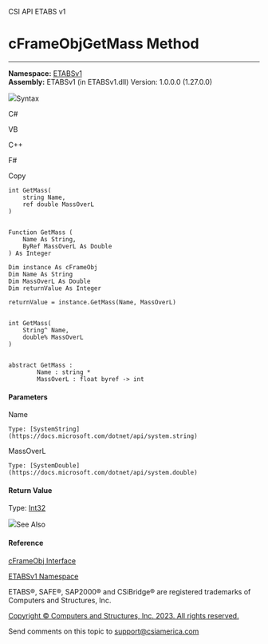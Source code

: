 ﻿

CSI API ETABS v1

# cFrameObjGetMass Method  
  
---  
  
**Namespace:** [ETABSv1](2780f1b8-2033-5289-2298-1cdb2a7508d9.htm)  
**Assembly:** ETABSv1 (in ETABSv1.dll) Version: 1.0.0.0 (1.27.0.0)

![](../icons/SectionExpanded.png)Syntax

C#

VB

C++

F#

Copy

    
    
    int GetMass(
    	string Name,
    	ref double MassOverL
    )
    
    
    Function GetMass ( 
    	Name As String,
    	ByRef MassOverL As Double
    ) As Integer
    
    Dim instance As cFrameObj
    Dim Name As String
    Dim MassOverL As Double
    Dim returnValue As Integer
    
    returnValue = instance.GetMass(Name, MassOverL)
    
    
    int GetMass(
    	String^ Name, 
    	double% MassOverL
    )
    
    
    abstract GetMass : 
            Name : string * 
            MassOverL : float byref -> int 
    

#### Parameters

Name

    Type: [SystemString](https://docs.microsoft.com/dotnet/api/system.string)  

MassOverL

    Type: [SystemDouble](https://docs.microsoft.com/dotnet/api/system.double)  

#### Return Value

Type: [Int32](https://docs.microsoft.com/dotnet/api/system.int32)

![](../icons/SectionExpanded.png)See Also

#### Reference

[cFrameObj Interface](d5342667-2977-9fdc-9769-e4e2becc0803.htm)

[ETABSv1 Namespace](2780f1b8-2033-5289-2298-1cdb2a7508d9.htm)

ETABS®, SAFE®, SAP2000® and CSiBridge® are registered trademarks of Computers
and Structures, Inc.  

[Copyright © Computers and Structures, Inc. 2023. All rights
reserved.](http://www.csiamerica.com)

Send comments on this topic to
[support@csiamerica.com](mailto:support%40csiamerica.com?Subject=CSI%20API%20ETABS%20v1)

